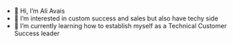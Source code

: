 - 👋 Hi, I’m Ali Avais
- 👀 I’m interested in custom success and sales but also have techy side
- 🌱 I’m currently learning how to establish myself as a Technical Customer Success leader

<!---
aliavais/aliavais is a ✨ special ✨ repository because its `README.md` (this file) appears on your GitHub profile.
You can click the Preview link to take a look at your changes.
--->
